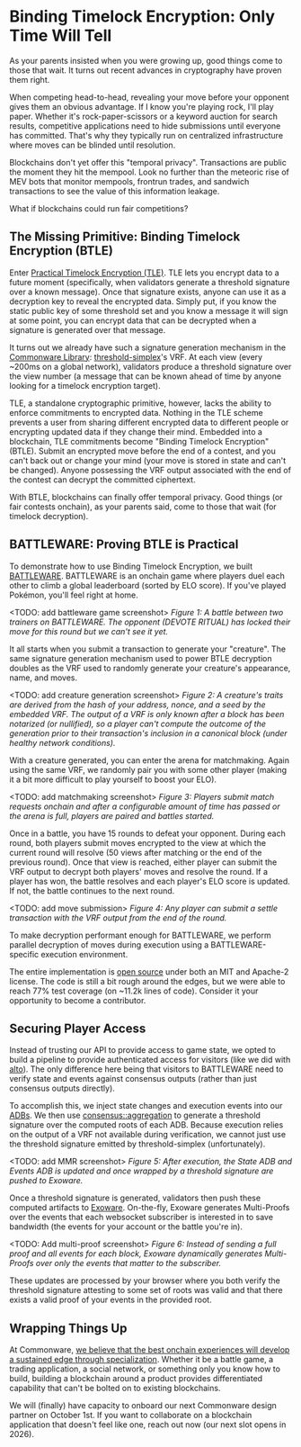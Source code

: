 # Binding Timelock Encryption: Only Time Will Tell

As your parents insisted when you were growing up, good things come to those that wait. It turns out recent advances in cryptography have proven them right.

When competing head-to-head, revealing your move before your opponent gives them an obvious advantage. If I know you're playing rock, I'll play paper. Whether it's rock-paper-scissors or a keyword auction for search results, competitive applications need to hide submissions until everyone has committed. That's why they typically run on centralized infrastructure where moves can be blinded until resolution.

Blockchains don't yet offer this "temporal privacy". Transactions are public the moment they hit the mempool. Look no further than the meteoric rise of MEV bots that monitor mempools, frontrun trades, and sandwich transactions to see the value of this information leakage.

What if blockchains could run fair competitions?

## The Missing Primitive: Binding Timelock Encryption (BTLE)

Enter [Practical Timelock Encryption (TLE)](https://eprint.iacr.org/2023/189). TLE lets you encrypt data to a future moment (specifically, when validators generate a threshold signature over a known message). Once that signature exists, anyone can use it as a decryption key to reveal the encrypted data. Simply put, if you know the static public key of some threshold set and you know a message it will sign at some point, you can encrypt data that can be decrypted when a signature is generated over that message.

It turns out we already have such a signature generation mechanism in the [Commonware Library](https://github.com/commonwarexyz/monorepo): [threshold-simplex](https://docs.rs/commonware-consensus/latest/commonware_consensus/threshold_simplex/index.html)'s VRF. At each view (every ~200ms on a global network), validators produce a threshold signature over the view number (a message that can be known ahead of time by anyone looking for a timelock encryption target).

TLE, a standalone cryptographic primitive, however, lacks the ability to enforce commitments to encrypted data. Nothing in the TLE scheme prevents a user from sharing different encrypted data to different people or encrypting updated data if they change their mind. Embedded into a blockchain, TLE commitments become "Binding Timelock Encryption" (BTLE). Submit an encrypted move before the end of a contest, and you can't back out or change your mind (your move is stored in state and can't be changed). Anyone possessing the VRF output associated with the end of the contest can decrypt the committed ciphertext.

With BTLE, blockchains can finally offer temporal privacy. Good things (or fair contests onchain), as your parents said, come to those that wait (for timelock decryption).

## BATTLEWARE: Proving BTLE is Practical

To demonstrate how to use Binding Timelock Encryption, we built [BATTLEWARE](https://battleware.xyz). BATTLEWARE is an onchain game where players duel each other to climb a global leaderboard (sorted by ELO score). If you've played Pokémon, you'll feel right at home.

<TODO: add battleware game screenshot>
_Figure 1: A battle between two trainers on BATTLEWARE. The opponent (DEVOTE RITUAL) has locked their move for this round but we can't see it yet._

It all starts when you submit a transaction to generate your "creature". The same signature generation mechanism used to power BTLE decryption doubles as the VRF used to randomly generate your creature's appearance, name, and moves.

<TODO: add creature generation screenshot>
_Figure 2: A creature's traits are derived from the hash of your address, nonce, and a seed by the embedded VRF. The output of a VRF is only known after a block has been notarized (or nullified), so a player can't compute the outcome of the generation prior to their transaction's inclusion in a canonical block (under healthy network conditions)._

With a creature generated, you can enter the arena for matchmaking. Again using the same VRF, we randomly pair you with some other player (making it a bit more difficult to play yourself to boost your ELO).

<TODO: add matchmaking screenshot>
_Figure 3: Players submit match requests onchain and after a configurable amount of time has passed or the arena is full, players are paired and battles started._

Once in a battle, you have 15 rounds to defeat your opponent. During each round, both players submit moves encrypted to the view at which the current round will resolve (50 views after matching or the end of the previous round). Once that view is reached, either player can submit the VRF output to decrypt both players' moves and resolve the round. If a player has won, the battle resolves and each player's ELO score is updated. If not, the battle continues to the next round.

<TODO: add move submission>
_Figure 4: Any player can submit a settle transaction with the VRF output from the end of the round._

To make decryption performant enough for BATTLEWARE, we perform parallel decryption of moves during execution using a BATTLEWARE-specific execution environment.

The entire implementation is [open source](https://github.com/commonwarexyz/battleware) under both an MIT and Apache-2 license. The code is still a bit rough around the edges, but we were able to reach 77% test coverage (on ~11.2k lines of code). Consider it your opportunity to become a contributor.

## Securing Player Access

Instead of trusting our API to provide access to game state, we opted to build a pipeline to provide authenticated access for visitors (like we did with [alto](https://alto.commonware.xyz)). The only difference here being that visitors to BATTLEWARE need to verify state and events against consensus outputs (rather than just consensus outputs directly).

To accomplish this, we inject state changes and execution events into our [ADBs](https://docs.rs/commonware-storage/latest/commonware_storage/adb/index.html). We then use [consensus::aggregation](https://docs.rs/commonware-consensus/latest/commonware_consensus/aggregation/index.html) to generate a threshold signature over the computed roots of each ADB. Because execution relies on the output of a VRF not available during verification, we cannot just use the threshold signature emitted by threshold-simplex (unfortunately).

<TODO: add MMR screenshot>
_Figure 5: After execution, the State ADB and Events ADB is updated and once wrapped by a threshold signature are pushed to Exoware._

Once a threshold signature is generated, validators then push these computed artifacts to [Exoware](https://exoware.xyz/). On-the-fly, Exoware generates Multi-Proofs over the events that each websocket subscriber is interested in to save bandwidth (the events for your account or the battle you're in).

<TODO: Add multi-proof screenshot>
_Figure 6: Instead of sending a full proof and all events for each block, Exoware dynamically generates Multi-Proofs over only the events that matter to the subscriber._

These updates are processed by your browser where you both verify the threshold signature attesting to some set of roots was valid and that there exists a valid proof of your events in the provided root.

## Wrapping Things Up

At Commonware, [we believe that the best onchain experiences will develop a sustained edge through specialization](https://commonware.xyz/blogs/introducing-commonware.html). Whether it be a battle game, a trading application, a social network, or something only you know how to build, building a blockchain around a product provides differentiated capability that can't be bolted on to existing blockchains.

We will (finally) have capacity to onboard our next Commonware design partner on October 1st. If you want to collaborate on a blockchain application that doesn't feel like one, reach out now (our next slot opens in 2026).
